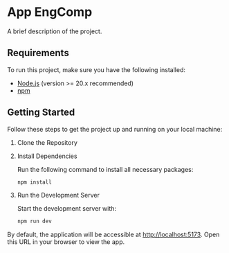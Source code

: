 # App EngComp

A brief description of the project.

## Requirements

To run this project, make sure you have the following installed:

- [Node.js](https://nodejs.org/) (version >= 20.x recommended)
- [npm](https://www.npmjs.com/)


## Getting Started

Follow these steps to get the project up and running on your local machine:

1. Clone the Repository
2. Install Dependencies
  
    Run the following command to install all necessary packages:

    ```bash
    npm install 
    ```

3. Run the Development Server

    Start the development server with:

    ```bash
    npm run dev 
    ```

By default, the application will be accessible at <http://localhost:5173>. Open this URL in your browser to view the app.
